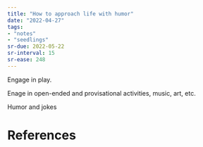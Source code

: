 ```yaml
---
title: "How to approach life with humor"
date: "2022-04-27"
tags:
- "notes"
- "seedlings"
sr-due: 2022-05-22
sr-interval: 15
sr-ease: 248
---
```


Engage in play.

Enage in open-ended and provisational activities, music, art, etc.

Humor and jokes

# References
